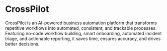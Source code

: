 # CrossPilot
CrossPilot is an AI-powered business automation platform that transforms repetitive workflows into automated, consistent, and trackable processes. Featuring no-code workflow building, smart onboarding, automated incident triage, and actionable reporting, it saves time, ensures accuracy, and drives better decisions.
